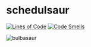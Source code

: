 # schedulsaur

[![Lines of Code](https://sonarcloud.io/api/project_badges/measure?project=noteworthynicole_schedulsaur&metric=ncloc)](https://sonarcloud.io/dashboard?id=noteworthynicole_schedulsaur) [![Code Smells](https://sonarcloud.io/api/project_badges/measure?project=noteworthynicole_schedulsaur&metric=code_smells)](https://sonarcloud.io/dashboard?id=noteworthynicole_schedulsaur)

![bulbasaur](https://assets.pokemon.com/assets/cms2/img/pokedex/detail/001.png "Bulbasaur")


